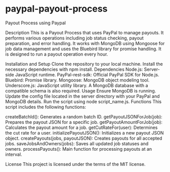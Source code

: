 # paypal-payout-process

Payout Process using Paypal

Description
This is a Payout Process that uses PayPal to manage payouts. It performs various operations including job status checking, payout preparation, and error handling. It works with MongoDB using Mongoose for job data management and uses the Bluebird library for promise handling. It is designed to run a payout operation every hour.

Installation and Setup
Clone the repository to your local machine.
Install the necessary dependencies with npm install.
Dependencies
Node.js: Server-side JavaScript runtime.
PayPal-rest-sdk: Official PayPal SDK for Node.js.
Bluebird: Promise library.
Mongoose: MongoDB object modeling tool.
Underscore.js: JavaScript utility library.
A MongoDB database with a compatible schema is also required.
Usage
Ensure MongoDB is running.
Update the config file located in the server directory with your PayPal and MongoDB details.
Run the script using node script_name.js.
Functions
This script includes the following functions:

createBatchId(): Generates a random batch ID.
getPayoutJSONForJob(job): Prepares the payout JSON for a specific job.
getPayoutAmountForJob(job): Calculates the payout amount for a job.
getCutRateFor(user): Determines the cut rate for a user.
initializePayoutJSON(): Initializes a new payout JSON object.
createPayouts(jobs, payoutJSON): Creates payouts for all accepted jobs.
saveJobsAndOwners(jobs): Saves all updated job statuses and owners.
processPayouts(): Main function for processing payouts at an interval.

License
This project is licensed under the terms of the MIT license.
